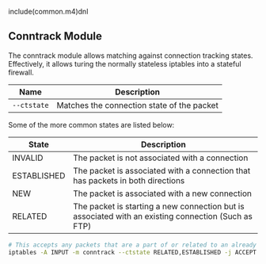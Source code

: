 include(common.m4)dnl
## Conntrack Module

The conntrack module allows matching against connection tracking states. Effectively, it allows turing the normally stateless iptables into a stateful firewall.

| Name        | Description                                |
| ----------- | ------------------------------------------ |
| `--ctstate` | Matches the connection state of the packet |

Some of the more common states are listed below:

| State       | Description                                                                                         |
| ----------- | --------------------------------------------------------------------------------------------------- |
| INVALID     | The packet is not associated with a connection                                                      |
| ESTABLISHED | The packet is associated with a connection that has packets in both directions                      |
| NEW         | The packet is associated with a new connection                                                      |
| RELATED     | The packet is starting a new connection but is associated with an existing connection (Such as FTP) |


```bash
# This accepts any packets that are a part of or related to an already established connection 
iptables -A INPUT -m conntrack --ctstate RELATED,ESTABLISHED -j ACCEPT
```